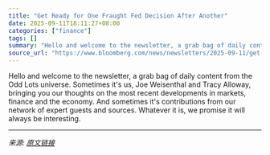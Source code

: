 ```yaml
---
title: "Get Ready for One Fraught Fed Decision After Another"
date: 2025-09-11T18:11:27+08:00
categories: ["finance"]
tags: []
summary: "Hello and welcome to the newsletter, a grab bag of daily content from the Odd Lots universe. Sometimes it's us, Joe Weisenthal and Tracy Alloway, bringing you our thoughts on the most recent developme"
source_url: "https://www.bloomberg.com/news/newsletters/2025-09-11/get-ready-for-one-fraught-fed-decision-after-another"
---
```


Hello and welcome to the newsletter, a grab bag of daily content from the Odd Lots universe. Sometimes it's us, Joe Weisenthal and Tracy Alloway, bringing you our thoughts on the most recent developments in markets, finance and the economy. And sometimes it's contributions from our network of expert guests and sources. Whatever it is, we promise it will always be interesting.

---

*来源: [原文链接](https://www.bloomberg.com/news/newsletters/2025-09-11/get-ready-for-one-fraught-fed-decision-after-another)*
